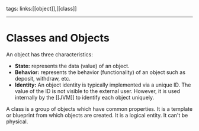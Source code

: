 tags:
links:[[object]],[[class]]

---

# Classes and Objects

An object has three characteristics:

-   **State:** represents the data (value) of an object.
-   **Behavior:** represents the behavior (functionality) of an object such as deposit, withdraw, etc.
-   **Identity:** An object identity is typically implemented via a unique ID. The value of the ID is not visible to the external user. However, it is used internally by the [[JVM]] to identify each object uniquely.


A class is a group of objects which have common properties. It is a template or blueprint from which objects are created. It is a logical entity. It can't be physical.